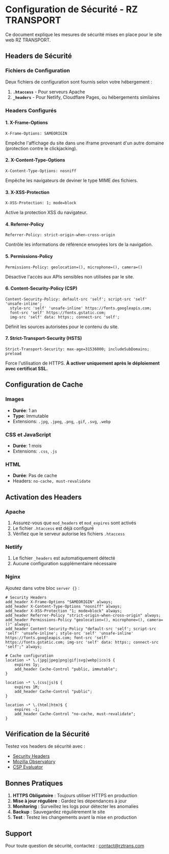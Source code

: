 # Configuration de Sécurité - RZ TRANSPORT

Ce document explique les mesures de sécurité mises en place pour le site web RZ TRANSPORT.

## Headers de Sécurité

### Fichiers de Configuration

Deux fichiers de configuration sont fournis selon votre hébergement :

1. **`.htaccess`** - Pour serveurs Apache
2. **`_headers`** - Pour Netlify, Cloudflare Pages, ou hébergements similaires

### Headers Configurés

#### 1. X-Frame-Options
```
X-Frame-Options: SAMEORIGIN
```
Empêche l'affichage du site dans une iframe provenant d'un autre domaine (protection contre le clickjacking).

#### 2. X-Content-Type-Options
```
X-Content-Type-Options: nosniff
```
Empêche les navigateurs de deviner le type MIME des fichiers.

#### 3. X-XSS-Protection
```
X-XSS-Protection: 1; mode=block
```
Active la protection XSS du navigateur.

#### 4. Referrer-Policy
```
Referrer-Policy: strict-origin-when-cross-origin
```
Contrôle les informations de référence envoyées lors de la navigation.

#### 5. Permissions-Policy
```
Permissions-Policy: geolocation=(), microphone=(), camera=()
```
Désactive l'accès aux APIs sensibles non utilisées par le site.

#### 6. Content-Security-Policy (CSP)
```
Content-Security-Policy: default-src 'self'; script-src 'self' 'unsafe-inline';
  style-src 'self' 'unsafe-inline' https://fonts.googleapis.com;
  font-src 'self' https://fonts.gstatic.com;
  img-src 'self' data: https:; connect-src 'self';
```
Définit les sources autorisées pour le contenu du site.

#### 7. Strict-Transport-Security (HSTS)
```
Strict-Transport-Security: max-age=31536000; includeSubDomains; preload
```
Force l'utilisation de HTTPS. **À activer uniquement après le déploiement avec certificat SSL.**

## Configuration de Cache

### Images
- **Durée**: 1 an
- **Type**: Immutable
- Extensions: `.jpg`, `.jpeg`, `.png`, `.gif`, `.svg`, `.webp`

### CSS et JavaScript
- **Durée**: 1 mois
- Extensions: `.css`, `.js`

### HTML
- **Durée**: Pas de cache
- Headers: `no-cache, must-revalidate`

## Activation des Headers

### Apache
1. Assurez-vous que `mod_headers` et `mod_expires` sont activés
2. Le fichier `.htaccess` est déjà configuré
3. Vérifiez que le serveur autorise les fichiers `.htaccess`

### Netlify
1. Le fichier `_headers` est automatiquement détecté
2. Aucune configuration supplémentaire nécessaire

### Nginx
Ajoutez dans votre bloc `server {}` :

```nginx
# Security Headers
add_header X-Frame-Options "SAMEORIGIN" always;
add_header X-Content-Type-Options "nosniff" always;
add_header X-XSS-Protection "1; mode=block" always;
add_header Referrer-Policy "strict-origin-when-cross-origin" always;
add_header Permissions-Policy "geolocation=(), microphone=(), camera=()" always;
add_header Content-Security-Policy "default-src 'self'; script-src 'self' 'unsafe-inline'; style-src 'self' 'unsafe-inline' https://fonts.googleapis.com; font-src 'self' https://fonts.gstatic.com; img-src 'self' data: https:; connect-src 'self';" always;

# Cache configuration
location ~* \.(jpg|jpeg|png|gif|svg|webp|ico)$ {
    expires 1y;
    add_header Cache-Control "public, immutable";
}

location ~* \.(css|js)$ {
    expires 1M;
    add_header Cache-Control "public";
}

location ~* \.(html|htm)$ {
    expires -1;
    add_header Cache-Control "no-cache, must-revalidate";
}
```

## Vérification de la Sécurité

Testez vos headers de sécurité avec :
- [Security Headers](https://securityheaders.com/)
- [Mozilla Observatory](https://observatory.mozilla.org/)
- [CSP Evaluator](https://csp-evaluator.withgoogle.com/)

## Bonnes Pratiques

1. **HTTPS Obligatoire** : Toujours utiliser HTTPS en production
2. **Mise à jour régulière** : Gardez les dépendances à jour
3. **Monitoring** : Surveillez les logs pour détecter les anomalies
4. **Backup** : Sauvegardez régulièrement le site
5. **Test** : Testez les changements avant la mise en production

## Support

Pour toute question de sécurité, contactez : contact@rztrans.com
